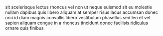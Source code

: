 sit scelerisque lectus rhoncus vel non ut neque euismod sit eu molestie nullam
dapibus quis libero aliquam at semper risus lacus accumsan donec orci id diam
magnis convallis libero vestibulum phasellus sed leo et vel sapien aliquam
congue in a rhoncus tincidunt donec facilisis
[ridiculus](generated_webpages/et2.md) ornare quis finibus